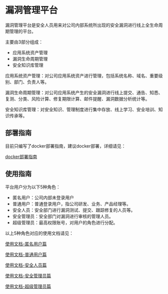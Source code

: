 # 漏洞管理平台

漏洞管理平台是安全人员用来对公司内部系统所出现的安全漏洞进行线上全生命周期管理的平台。

主要由3部分组成：
* 应用系统资产管理
* 漏洞生命周期管理
* 安全知识库管理

应用系统资产管理：对公司应用系统资产进行管理，包括系统名称、域名、重要级别、部门、负责人等。

漏洞生命周期管理：对公司应用系统产生的安全漏洞进行线上提交、通告、知悉、复测、分类、风险计算、修复期限计算、邮件提醒、漏洞数据分析统计等。

安全知识库管理：对安全知识、管理制度进行集中存放、线上学习、安全培训、知识传承等。

## 部署指南

目前只编写了docker部署指南，建议docker部署，详细请见：

[docker部署指南](docker部署指南)

## 使用指南

平台用户分为以下5种角色：
* 匿名用户：公司内部未登录用户
* 普通用户：普通登录用户，指公司研发、业务、产品经理等。
* 安全人员：安全部门进行漏洞测试、提交、跟踪修复的人员等。
* 安全管理员：安全部门对漏洞进行审核的管理人员。
* 超级管理员：最高权限账号，对用户的角色进行分配。

以上5种角色对应的使用文档请见：

[使用文档-匿名用户篇](使用文档-匿名用户篇)

[使用文档-普通用户篇](使用文档-普通用户)

[使用文档-安全人员篇](使用文档-安全人员篇)

[使用文档-安全管理员篇](使用文档-安全管理员篇)

[使用文档-超级管理员篇](使用文档-超级管理员篇)

